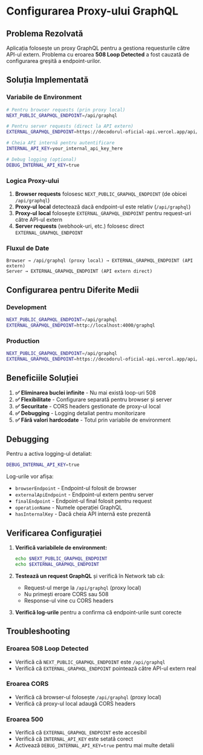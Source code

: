 # Configurarea Proxy-ului GraphQL

## Problema Rezolvată

Aplicația folosește un proxy GraphQL pentru a gestiona requesturile către API-ul extern. Problema cu eroarea **508 Loop Detected** a fost cauzată de configurarea greșită a endpoint-urilor.

## Soluția Implementată

### Variabile de Environment

```bash
# Pentru browser requests (prin proxy local)
NEXT_PUBLIC_GRAPHQL_ENDPOINT=/api/graphql

# Pentru server requests (direct la API extern)
EXTERNAL_GRAPHQL_ENDPOINT=https://decodorul-oficial-api.vercel.app/api/graphql

# Cheia API internă pentru autentificare
INTERNAL_API_KEY=your_internal_api_key_here

# Debug logging (opțional)
DEBUG_INTERNAL_API_KEY=true
```

### Logica Proxy-ului

1. **Browser requests** folosesc `NEXT_PUBLIC_GRAPHQL_ENDPOINT` (de obicei `/api/graphql`)
2. **Proxy-ul local** detectează dacă endpoint-ul este relativ (`/api/graphql`)
3. **Proxy-ul local** folosește `EXTERNAL_GRAPHQL_ENDPOINT` pentru request-uri către API-ul extern
4. **Server requests** (webhook-uri, etc.) folosesc direct `EXTERNAL_GRAPHQL_ENDPOINT`

### Fluxul de Date

```
Browser → /api/graphql (proxy local) → EXTERNAL_GRAPHQL_ENDPOINT (API extern)
Server → EXTERNAL_GRAPHQL_ENDPOINT (API extern direct)
```

## Configurarea pentru Diferite Medii

### Development
```bash
NEXT_PUBLIC_GRAPHQL_ENDPOINT=/api/graphql
EXTERNAL_GRAPHQL_ENDPOINT=http://localhost:4000/graphql
```

### Production
```bash
NEXT_PUBLIC_GRAPHQL_ENDPOINT=/api/graphql
EXTERNAL_GRAPHQL_ENDPOINT=https://decodorul-oficial-api.vercel.app/api/graphql
```

## Beneficiile Soluției

1. **✅ Eliminarea buclei infinite** - Nu mai există loop-uri 508
2. **✅ Flexibilitate** - Configurare separată pentru browser și server
3. **✅ Securitate** - CORS headers gestionate de proxy-ul local
4. **✅ Debugging** - Logging detaliat pentru monitorizare
5. **✅ Fără valori hardcodate** - Totul prin variabile de environment

## Debugging

Pentru a activa logging-ul detaliat:

```bash
DEBUG_INTERNAL_API_KEY=true
```

Log-urile vor afișa:
- `browserEndpoint` - Endpoint-ul folosit de browser
- `externalApiEndpoint` - Endpoint-ul extern pentru server
- `finalEndpoint` - Endpoint-ul final folosit pentru request
- `operationName` - Numele operației GraphQL
- `hasInternalKey` - Dacă cheia API internă este prezentă

## Verificarea Configurației

1. **Verifică variabilele de environment:**
   ```bash
   echo $NEXT_PUBLIC_GRAPHQL_ENDPOINT
   echo $EXTERNAL_GRAPHQL_ENDPOINT
   ```

2. **Testează un request GraphQL** și verifică în Network tab că:
   - Request-ul merge la `/api/graphql` (proxy local)
   - Nu primești eroare CORS sau 508
   - Response-ul vine cu CORS headers

3. **Verifică log-urile** pentru a confirma că endpoint-urile sunt corecte

## Troubleshooting

### Eroarea 508 Loop Detected
- Verifică că `NEXT_PUBLIC_GRAPHQL_ENDPOINT` este `/api/graphql`
- Verifică că `EXTERNAL_GRAPHQL_ENDPOINT` pointează către API-ul extern real

### Eroarea CORS
- Verifică că browser-ul folosește `/api/graphql` (proxy local)
- Verifică că proxy-ul local adaugă CORS headers

### Eroarea 500
- Verifică că `EXTERNAL_GRAPHQL_ENDPOINT` este accesibil
- Verifică că `INTERNAL_API_KEY` este setată corect
- Activează `DEBUG_INTERNAL_API_KEY=true` pentru mai multe detalii
